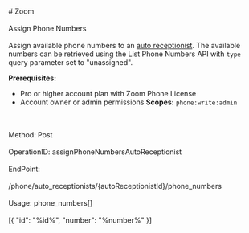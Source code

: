 <br>#     Zoom</br>
<br>Assign Phone Numbers</br>
<br>Assign available phone numbers to an [auto receptionist](https://support.zoom.us/hc/en-us/articles/360021121312-Managing-Auto-Receptionists-and-Interactive-Voice-Response-IVR-). The available numbers can be retrieved using the List Phone Numbers API with `type` query parameter set to "unassigned".

**Prerequisites:**
* Pro or higher account plan with Zoom Phone License
* Account owner or admin permissions
**Scopes:** `phone:write:admin` 

</br>
<br>Method: Post</br>
<br>OperationID: assignPhoneNumbersAutoReceptionist</br>
<br>EndPoint:</br>
<br>/phone/auto_receptionists/{autoReceptionistId}/phone_numbers</br>
<br>Usage: phone_numbers[]</br>
<br>[{
  "id": "%id%",
  "number": "%number%"
}]</br>
